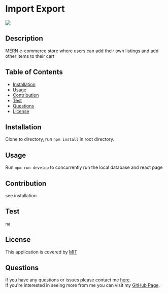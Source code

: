   # Import Export
  ![](https://img.shields.io/badge/License-MIT-blue)

  ## Description
  MERN e-commerce store where users can add their own listings and add other items to their cart

  ## Table of Contents
  * [Installation](#installation)
  * [Usage](#usage)
  * [Contribution](#contribution)
  * [Test](#test)
  * [Questions](#questions)
  * [License](#license)
  
  ## Installation
  Clone to directory, run `npm install` in root directory.
  
  ## Usage
  Run `npm run develop` to concurrently run the local database and react page

  ## Contribution
  see installation

  ## Test
  na

  
  ## License 
  This application is covered by [MIT](https://choosealicense.com/licenses/mit/)
  

  ## Questions
  If you have any questions or issues please contact me [here](mailto:andrewfaugno825@gmail.com). </br>
  If you're interested in seeing more from me you can visit my [GitHub Page](http://github.com/andrewfaugno).

